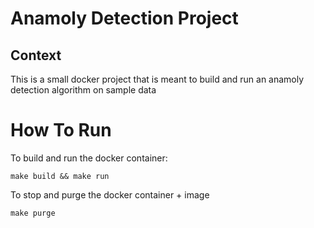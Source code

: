 # Anamoly Detection Project

## Context

This is a small docker project that is meant to build and run an anamoly detection algorithm on sample data


# How To Run

To build and run the docker container:

```make
make build && make run
```

To stop and purge the docker container + image

```make
make purge
```
